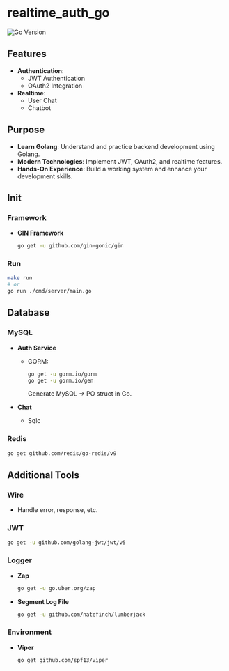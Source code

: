 # realtime_auth_go
![Go Version](https://img.shields.io/badge/Go-v1.23-blue)

## Features
- **Authentication**:
  - JWT Authentication
  - OAuth2 Integration
- **Realtime**:
  - User Chat
  - Chatbot

## Purpose
- **Learn Golang**: Understand and practice backend development using Golang.
- **Modern Technologies**: Implement JWT, OAuth2, and realtime features.
- **Hands-On Experience**: Build a working system and enhance your development skills.

## Init 
### Framework 
- **GIN Framework**  
  ```bash
  go get -u github.com/gin-gonic/gin
  ```

### Run
```bash
make run
# or
go run ./cmd/server/main.go
```

## Database 
### MySQL 
- **Auth Service**  
  - GORM:  
    ```bash
    go get -u gorm.io/gorm
    go get -u gorm.io/gen
    ```
    Generate MySQL -> PO struct in Go.

- **Chat**  
  - Sqlc  

### Redis
```bash
go get github.com/redis/go-redis/v9
```

## Additional Tools
### Wire
- Handle error, response, etc.

### JWT
```bash
go get -u github.com/golang-jwt/jwt/v5
```

### Logger
- **Zap**  
  ```bash
  go get -u go.uber.org/zap
  ```
- **Segment Log File**  
  ```bash
  go get -u github.com/natefinch/lumberjack
  ```

### Environment
- **Viper**  
  ```bash
  go get github.com/spf13/viper
  ```
